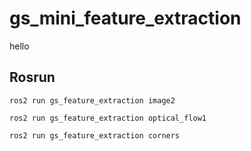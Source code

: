 # gs_mini_feature_extraction
hello

## Rosrun 
```
ros2 run gs_feature_extraction image2
 ```
```
ros2 run gs_feature_extraction optical_flow1
```
```
ros2 run gs_feature_extraction corners
```